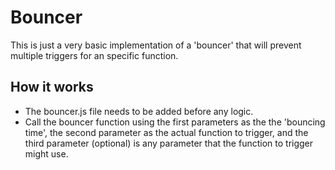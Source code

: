 # Bouncer

This is just a very basic implementation of a 'bouncer' that will prevent multiple triggers for an specific function.

## How it works
- The bouncer.js file needs to be added before any logic.
- Call the bouncer function using the first parameters as the the 'bouncing time', the second parameter as the actual function to trigger, and the third parameter (optional) is any parameter that the function to trigger might use.